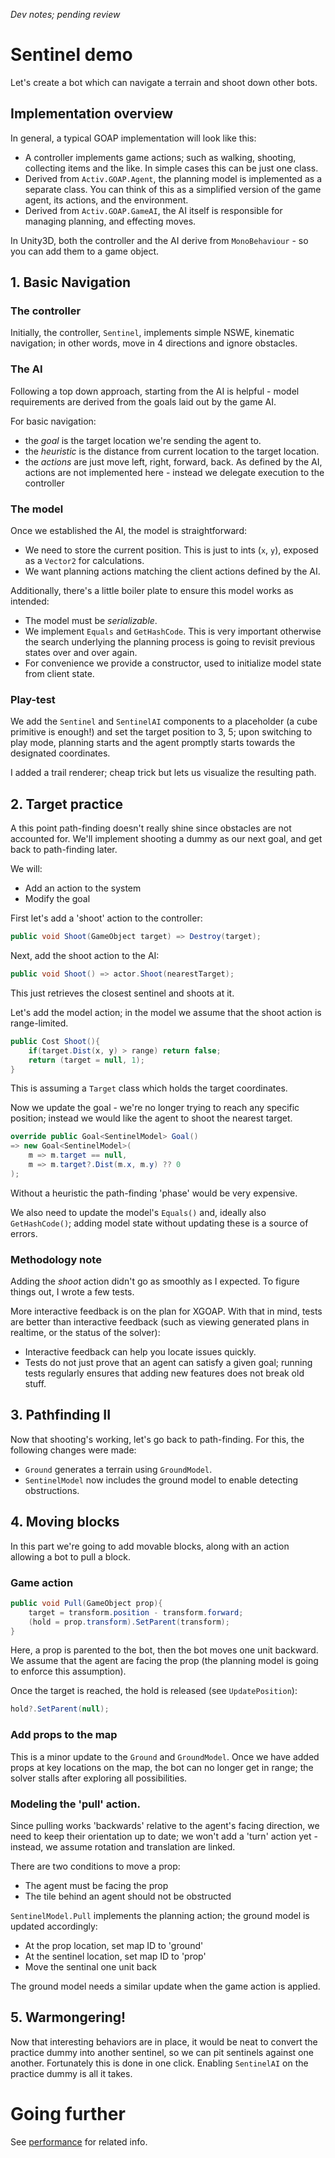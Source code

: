 *Dev notes; pending review*

# Sentinel demo

Let's create a bot which can navigate a terrain and shoot down other bots.

## Implementation overview

In general, a typical GOAP implementation will look like this:

- A controller implements game actions; such as walking, shooting, collecting items and the like. In simple cases this can be just one class.
- Derived from `Activ.GOAP.Agent`, the planning model is implemented as a separate class. You can think of this as a simplified version of the game agent, its actions, and the environment.
- Derived from `Activ.GOAP.GameAI`, the AI itself is responsible for managing planning, and effecting moves.

In Unity3D, both the controller and the AI derive from `MonoBehaviour` - so you can add them to a game object.

## 1. Basic Navigation

### The controller

Initially, the controller, `Sentinel`, implements simple NSWE, kinematic navigation; in other words, move in 4 directions and ignore obstacles.

### The AI

Following a top down approach, starting from the AI is helpful - model requirements are derived from the goals laid out by the game AI.

For basic navigation:
- the *goal* is the target location we're sending the agent to.
- the *heuristic* is the distance from current location to the target location.
- the *actions* are just move left, right, forward, back. As defined by the AI, actions are not implemented here - instead we delegate execution to the controller

### The model

Once we established the AI, the model is straightforward:

- We need to store the current position. This is just to ints (`x`, `y`), exposed as a `Vector2` for calculations.
- We want planning actions matching the client actions defined by the AI.

Additionally, there's a little boiler plate to ensure this model works as intended:

- The model must be *serializable*.
- We implement `Equals` and `GetHashCode`. This is very important otherwise the search underlying the planning process is going to revisit previous states over and over again.
- For convenience we provide a constructor, used to initialize model state from client state.

### Play-test

We add the `Sentinel` and `SentinelAI` components to a placeholder (a cube primitive is enough!) and set the target position to 3, 5; upon switching to play mode, planning starts and the agent promptly starts towards the designated coordinates.

I added a trail renderer; cheap trick but lets us visualize the resulting path.

## 2. Target practice

A this point path-finding doesn't really shine since obstacles are not accounted for. We'll implement shooting a dummy as our next goal, and get back to path-finding later.

We will:
- Add an action to the system
- Modify the goal

First let's add a 'shoot' action to the controller:

```cs
public void Shoot(GameObject target) => Destroy(target);
```

Next, add the shoot action to the AI:

```cs
public void Shoot() => actor.Shoot(nearestTarget);
```

This just retrieves the closest sentinel and shoots at it.

Let's add the model action; in the model we assume that the shoot action is range-limited.

```cs
public Cost Shoot(){
    if(target.Dist(x, y) > range) return false;
    return (target = null, 1);
}
```

This is assuming a `Target` class which holds the target coordinates.

Now we update the goal - we're no longer trying to reach any specific position; instead we would like the agent to shoot the nearest target.

```cs
override public Goal<SentinelModel> Goal()
=> new Goal<SentinelModel>(
    m => m.target == null,
    m => m.target?.Dist(m.x, m.y) ?? 0
);
```

Without a heuristic the path-finding 'phase' would be very expensive.

We also need to update the model's `Equals()` and, ideally also `GetHashCode()`; adding model state without updating these is a source of errors.

### Methodology note

Adding the *shoot* action didn't go as smoothly as I expected. To figure things out, I wrote a few tests.

More interactive feedback is on the plan for XGOAP. With that in mind, tests are better than interactive feedback (such as viewing generated plans in realtime, or the status of the solver):

- Interactive feedback can help you locate issues quickly.
- Tests do not just prove that an agent can satisfy a given goal; running tests regularly ensures that adding new features does not break old stuff.

## 3. Pathfinding II

Now that shooting's working, let's go back to path-finding.
For this, the following changes were made:

- `Ground` generates a terrain using `GroundModel`.
- `SentinelModel` now includes the ground model to enable detecting obstructions.

## 4. Moving blocks

In this part we're going to add movable blocks, along with an action allowing a bot to pull a block.

### Game action

```cs
public void Pull(GameObject prop){
    target = transform.position - transform.forward;
    (hold = prop.transform).SetParent(transform);
}
```

Here, a prop is parented to the bot, then the bot moves one unit backward. We assume that the agent are facing the prop (the planning model is going to enforce this assumption).

Once the target is reached, the hold is released (see `UpdatePosition`):

```cs
hold?.SetParent(null);
```

### Add props to the map

This is a minor update to the `Ground` and `GroundModel`. Once we have added props at key locations on the map, the bot can no longer get in range; the solver stalls after exploring all possibilities.

### Modeling the 'pull' action.

Since pulling works 'backwards' relative to the agent's facing direction, we need to keep their orientation up to date; we won't add a 'turn' action yet - instead, we assume rotation and translation are linked.

There are two conditions to move a prop:
- The agent must be facing the prop
- The tile behind an agent should not be obstructed

`SentinelModel.Pull` implements the planning action; the ground model is updated accordingly:
- At the prop location, set map ID to 'ground'
- At the sentinel location, set map ID to 'prop'
- Move the sentinal one unit back

The ground model needs a similar update when the game action is applied.

## 5. Warmongering!

Now that interesting behaviors are in place, it would be neat to convert the practice dummy into another sentinel, so we can pit sentinels against one another. Fortunately this is done in one click. Enabling `SentinelAI` on the practice dummy is all it takes.

# Going further

See [performance](Performance.md) for related info.
